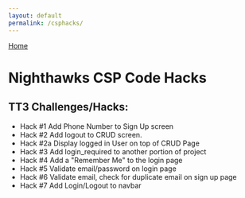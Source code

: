 ```yaml
--- 
layout: default
permalink: /csphacks/
---
```

[Home](../index)

# Nighthawks CSP Code Hacks

## TT3 Challenges/Hacks:
* Hack #1 Add Phone Number to Sign Up screen
* Hack #2 Add logout to CRUD screen. 
* Hack #2a Display logged in User on top of CRUD Page
* Hack #3 Add login_required to another portion of project
* Hack #4 Add a "Remember Me" to the login page
* Hack #5 Validate email/password on login page
* Hack #6 Validate email, check for duplicate email on sign up page
* Hack #7 Add Login/Logout to navbar
